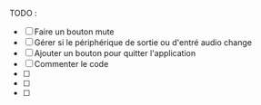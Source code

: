 TODO :

- [ ] Faire un bouton mute
- [ ] Gérer si le périphérique de sortie ou d'entré audio change
- [ ] Ajouter un bouton pour quitter l'application
- [ ] Commenter le code
- [ ]
- [ ]
- [ ]
